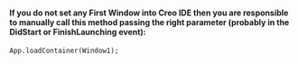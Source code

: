 #### If you do not set any First Window into Creo IDE then you are responsible to manually call this method passing the right parameter (probably in the DidStart or FinishLaunching event):
```
App.loadContainer(Window1);
```
